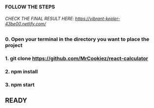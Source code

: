### FOLLOW THE STEPS

###### CHECK THE FINAL RESULT HERE: https://vibrant-kepler-43be00.netlify.com/

### 0. Open your terminal in the directory you want to place the project

### 1. git clone https://github.com/MrCookiez/react-calculator 

### 2. npm install

### 3. npm start

## READY
